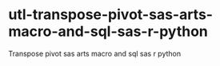 # utl-transpose-pivot-sas-arts-macro-and-sql-sas-r-python
Transpose pivot sas arts macro and sql sas r python
